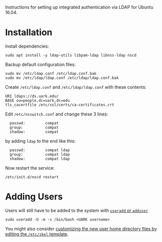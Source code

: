 Instructions for setting up integrated authentication via LDAP for Ubuntu 16.04.

# Installation

Install dependencies:

    sudo apt install -y ldap-utils libpam-ldap libnss-ldap nscd

Backup default configuration files:

    sudo mv /etc/ldap.conf /etc/ldap.conf.bak
    sudo mv /etc/ldap/ldap.conf /etc/ldap/ldap.conf.bak

Create `/etc/ldap.conf` and `/etc/ldap/ldap.conf` with these contents:

    URI ldaps://ds.uark.edu/
    BASE ou=people,dc=uark,dc=edu
    tls_cacertfile /etc/ssl/certs/ca-certificates.crt

Edit `/etc/nsswitch.conf` and change these 3 lines:

      passwd:         compat
      group:          compat
      shadow:         compat

by adding `ldap` to the end like this:

      passwd:         compat ldap
      group:          compat ldap
      shadow:         compat ldap

Now restart the service:

    /etc/init.d/nscd restart

# Adding Users

Users will still have to be added to the system with [`useradd` or `adduser`][1]

    sudo useradd -U -m -s /bin/bash <UARK username>

You might also consider [customizing the new user home directory files by editing the `/etc/skel` template][2].

  [1]:http://askubuntu.com/q/345974/453746
  [2]:http://askubuntu.com/q/83532/453746
